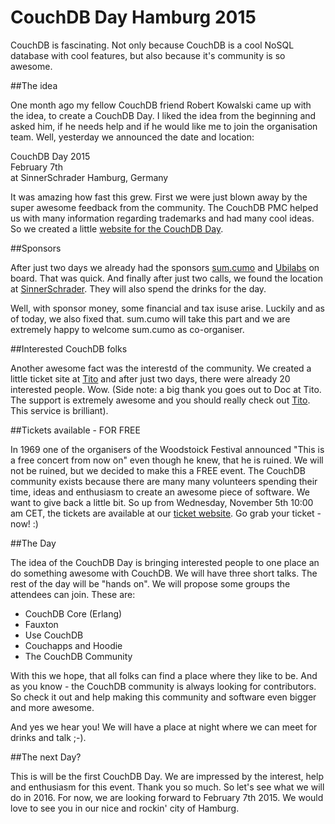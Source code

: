 # CouchDB Day Hamburg 2015

CouchDB is fascinating. Not only because CouchDB is a cool NoSQL database with cool features, but also because it's community is so awesome. 

##The idea

One month ago my fellow CouchDB friend Robert Kowalski came up with the idea, to create a CouchDB Day. I liked the idea from the beginning and asked him, if he needs help and if he would like me to join the organisation team. Well, yesterday we announced the date and location:

CouchDB Day 2015  
February 7th  
at SinnerSchrader Hamburg, Germany  

It was amazing how fast this grew. First we were just blown away by the super awesome feedback from the community. The CouchDB PMC helped us with many information regarding trademarks and had many cool ideas. So we created a little [website for the CouchDB Day](http://day.couchdb.org). 

##Sponsors

After just two days we already had the sponsors [sum.cumo](http://sumcumo.com) and [Ubilabs](http://ubilabs.net) on board. That was quick. And finally after just two calls, we found the location at [SinnerSchrader](http://www.sinnerschrader.com). They will also spend the drinks for the day. 

Well, with sponsor money, some financial and tax isuse arise. Luckily and as of today, we also fixed that. sum.cumo will take this part and we are extremely happy to welcome sum.cumo as co-organiser.

##Interested CouchDB folks

Another awesome fact was the interestd of the community. We created a little ticket site at [Tito](https://ti.to/andywenk/couchdbday-hamburg-2015) and after just two days, there were already 20 interested people. Wow. (Side note: a big thank you goes out to Doc at Tito. The support is extremely awesome and you should really check out [Tito](https://ti.to/home). This service is brilliant).

##Tickets available - FOR FREE

In 1969 one of the organisers of the Woodstoick Festival announced "This is a free concert from now on" even though he knew, that he is ruined. We will not be ruined, but we decided to make this a FREE event. The CouchDB community exists because there are many many volunteers spending their time, ideas and enthusiasm to create an awesome piece of software. We want to give back a little bit. So up from Wednesday, November 5th 10:00 am CET, the tickets are available at our [ticket website](https://ti.to/andywenk/couchdbday-hamburg-2015). Go grab your ticket - now! :)

##The Day 

The idea of the CouchDB Day is bringing interested people to one place an do something awesome with CouchDB. We will have three short talks. The rest of the day will be "hands on". We will propose some groups the attendees can join. These are:

* CouchDB Core (Erlang)
* Fauxton
* Use CouchDB
* Couchapps and Hoodie
* The CouchDB Community

With this we hope, that all folks can find a place where they like to be. And as you know - the CouchDB community is always looking for contributors. So check it out and help making this community and software even bigger and more awesome.

And yes we hear you! We will have a place at night where we can meet for drinks and talk ;-).

##The next Day?

This is will be the first CouchDB Day. We are impressed by the interest, help and enthusiasm for this event. Thank you so much. So let's see what we will do in 2016. For now, we are looking forward to February 7th 2015. We would love to see you in our nice and rockin' city of Hamburg.





